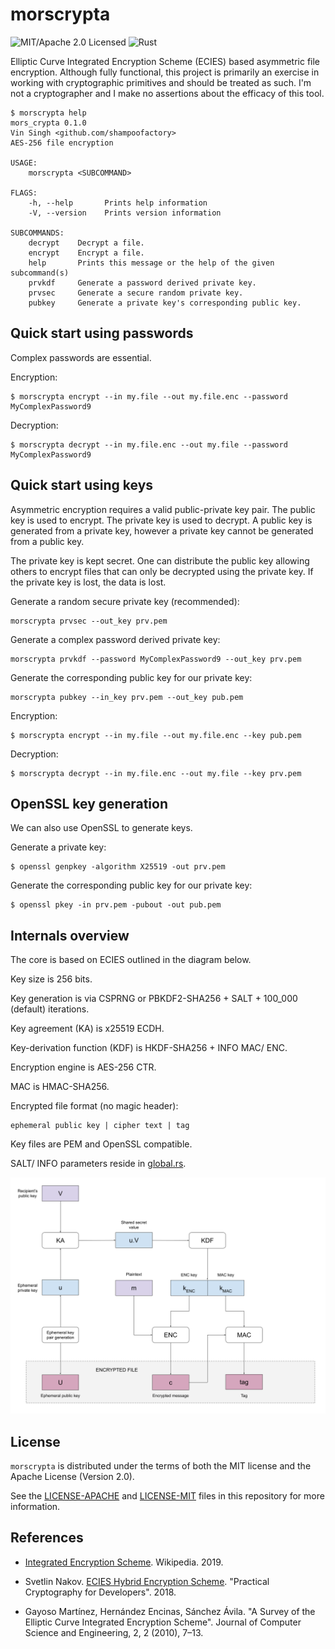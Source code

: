 # morscrypta

![MIT/Apache 2.0 Licensed](https://img.shields.io/badge/license-MIT%2FApache--2.0-blue)
![Rust](https://github.com/shampoofactory/morscrypta/workflows/Rust/badge.svg)

Elliptic Curve Integrated Encryption Scheme (ECIES) based asymmetric file encryption. Although fully
functional, this project is primarily an exercise in working with cryptographic primitives and 
should be treated as such. I'm not a cryptographer and I make no assertions about the efficacy of
this tool.

```
$ morscrypta help
mors_crypta 0.1.0
Vin Singh <github.com/shampoofactory>
AES-256 file encryption

USAGE:
    morscrypta <SUBCOMMAND>

FLAGS:
    -h, --help       Prints help information
    -V, --version    Prints version information

SUBCOMMANDS:
    decrypt    Decrypt a file.
    encrypt    Encrypt a file.
    help       Prints this message or the help of the given subcommand(s)
    prvkdf     Generate a password derived private key.
    prvsec     Generate a secure random private key.
    pubkey     Generate a private key's corresponding public key.

```

## Quick start using passwords

Complex passwords are essential.

Encryption:

```
$ morscrypta encrypt --in my.file --out my.file.enc --password MyComplexPassword9

```

Decryption:

```
$ morscrypta decrypt --in my.file.enc --out my.file --password MyComplexPassword9
```


## Quick start using keys

Asymmetric encryption requires a valid public-private key pair. The public key is used to encrypt.
The private key is used to decrypt. A public key is generated from a private key, however a private
key cannot be generated from a public key.

The private key is kept secret. One can distribute the public key allowing others to encrypt files
that can only be decrypted using the private key. If the private key is lost, the data is lost.

Generate a random secure private key (recommended):

```
morscrypta prvsec --out_key prv.pem
```

Generate a complex password derived private key:

```
morscrypta prvkdf --password MyComplexPassword9 --out_key prv.pem
```

Generate the corresponding public key for our private key:

```
morscrypta pubkey --in_key prv.pem --out_key pub.pem
```

Encryption:

```
$ morscrypta encrypt --in my.file --out my.file.enc --key pub.pem
```

Decryption:

```
$ morscrypta decrypt --in my.file.enc --out my.file --key prv.pem
```


## OpenSSL key generation

We can also use OpenSSL to generate keys.

Generate a private key:

```
$ openssl genpkey -algorithm X25519 -out prv.pem
```

Generate the corresponding public key for our private key:
```
$ openssl pkey -in prv.pem -pubout -out pub.pem
```

## Internals overview

The core is based on ECIES outlined in the diagram below.

Key size is 256 bits.

Key generation is via CSPRNG or PBKDF2-SHA256 + SALT + 100_000 (default) iterations.

Key agreement (KA) is x25519 ECDH.

Key-derivation function (KDF) is HKDF-SHA256 + INFO MAC/ ENC.

Encryption engine is AES-256 CTR.

MAC is HMAC-SHA256.

Encrypted file format (no magic header):
```
ephemeral public key | cipher text | tag
```

Key files are PEM and OpenSSL compatible.

SALT/ INFO parameters reside in [global.rs](src/lib/global.rs).


![](images/morscrypta_enc.png)

## License

`morscrypta` is distributed under the terms of both the MIT license and the Apache License (Version 2.0).

See the [LICENSE-APACHE](LICENSE-APACHE) and [LICENSE-MIT](LICENSE-MIT) files in this repository for more information.


## References

* [Integrated Encryption Scheme](https://en.wikipedia.org/wiki/Integrated_Encryption_Scheme). Wikipedia. 2019.

* Svetlin Nakov. [ECIES Hybrid Encryption Scheme](https://cryptobook.nakov.com/asymmetric-key-ciphers/ecies-public-key-encryption). "Practical Cryptography for Developers". 2018.


* Gayoso Martínez, Hernández Encinas, Sánchez Ávila. "A Survey of the Elliptic Curve Integrated Encryption Scheme". Journal of Computer Science and Engineering, 2, 2 (2010), 7–13.
